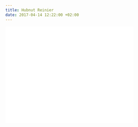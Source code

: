 ```yaml
---
title: Hubnut Reinier
date: 2017-04-14 12:22:00 +02:00
---
```


<iframe src="//player.vimeo.com/hubnut/channel/1231292?color=44bbff&amp;background=000000&amp;slideshow=1&amp;video_title=1&amp;video_byline=1" width="400" height="300" frameborder="0" webkitAllowFullScreen mozallowfullscreen allowFullScreen></iframe>